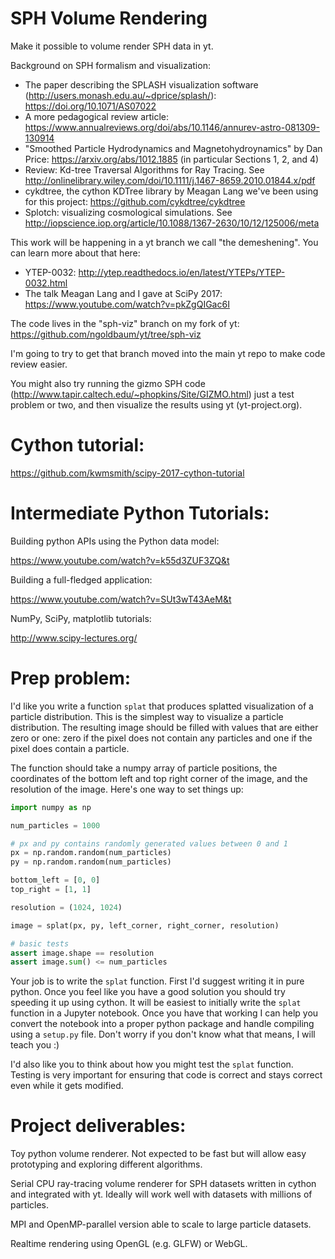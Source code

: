 # SPH Volume Rendering

Make it possible to volume render SPH data in yt.

Background on SPH formalism and visualization:

* The paper describing the SPLASH visualization software (http://users.monash.edu.au/~dprice/splash/): https://doi.org/10.1071/AS07022
* A more pedagogical review article: https://www.annualreviews.org/doi/abs/10.1146/annurev-astro-081309-130914
* "Smoothed Particle Hydrodynamics and Magnetohydroynamics" by Dan Price: https://arxiv.org/abs/1012.1885 (in particular Sections 1, 2, and 4)
* Review: Kd-tree Traversal Algorithms for Ray Tracing. See http://onlinelibrary.wiley.com/doi/10.1111/j.1467-8659.2010.01844.x/pdf
* cykdtree, the cython KDTree library by Meagan Lang we've been using for this project: https://github.com/cykdtree/cykdtree
* Splotch: visualizing cosmological simulations. See http://iopscience.iop.org/article/10.1088/1367-2630/10/12/125006/meta

This work will be happening in a yt branch we call "the demeshening". You can learn more about that here:

* YTEP-0032: http://ytep.readthedocs.io/en/latest/YTEPs/YTEP-0032.html
* The talk Meagan Lang and I gave at SciPy 2017: https://www.youtube.com/watch?v=pkZgQIGac6I

The code lives in the "sph-viz" branch on my fork of yt: https://github.com/ngoldbaum/yt/tree/sph-viz

I'm going to try to get that branch moved into the main yt repo to make code review easier.

You might also try running the gizmo SPH code (http://www.tapir.caltech.edu/~phopkins/Site/GIZMO.html) just a test problem or two, and then visualize the results using yt (yt-project.org).

# Cython tutorial:

https://github.com/kwmsmith/scipy-2017-cython-tutorial

# Intermediate Python Tutorials:

Building python APIs using the Python data model:

https://www.youtube.com/watch?v=k55d3ZUF3ZQ&t

Building a full-fledged application:

https://www.youtube.com/watch?v=SUt3wT43AeM&t

NumPy, SciPy, matplotlib tutorials:

http://www.scipy-lectures.org/

# Prep problem:

I'd like you write a function `splat` that produces splatted visualization of a particle distribution. This is the simplest way to visualize a particle distribution. The resulting image should be filled with values that are either zero or one: zero if the pixel does not contain any particles and one if the pixel does contain a particle.

The function should take a numpy array of particle positions, the coordinates of the bottom left and top right corner of the image, and the resolution of the image. Here's one way to set things up:

```python
import numpy as np

num_particles = 1000

# px and py contains randomly generated values between 0 and 1
px = np.random.random(num_particles)
py = np.random.random(num_particles)

bottom_left = [0, 0]
top_right = [1, 1]

resolution = (1024, 1024)

image = splat(px, py, left_corner, right_corner, resolution)

# basic tests
assert image.shape == resolution
assert image.sum() <= num_particles

```

Your job is to write the `splat` function. First I'd suggest writing it in pure python. Once you feel like you have a good solution you should try speeding it up using cython. It will be easiest to initially write the `splat` function in a Jupyter notebook. Once you have that working I can help you convert the notebook into a proper python package and handle compiling using a `setup.py` file. Don't worry if you don't know what that means, I will teach you :)

I'd also like you to think about how you might test the `splat` function. Testing is very important for ensuring that code is correct and stays correct even while it gets modified.

# Project deliverables:

Toy python volume renderer. Not expected to be fast but will allow easy prototyping and exploring different algorithms.

Serial CPU ray-tracing volume renderer for SPH datasets written in cython and integrated with yt. Ideally will work well with datasets with millions of particles.

MPI and OpenMP-parallel version able to scale to large particle datasets.

Realtime rendering using OpenGL (e.g. GLFW) or WebGL.

